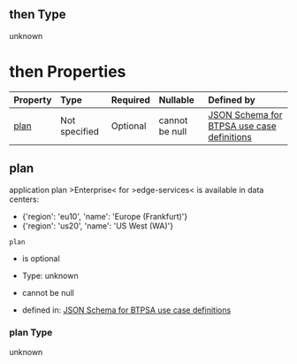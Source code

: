 ## then Type

unknown

# then Properties

| Property      | Type          | Required | Nullable       | Defined by                                                                                                                                                                                                                                      |
| :------------ | :------------ | :------- | :------------- | :---------------------------------------------------------------------------------------------------------------------------------------------------------------------------------------------------------------------------------------------- |
| [plan](#plan) | Not specified | Optional | cannot be null | [JSON Schema for BTPSA use case definitions](btpsa-usecase-properties-services-items-allof-2-then-allof-18-then-allof-0-then-properties-plan.md "undefined#/properties/services/items/allOf/2/then/allOf/18/then/allOf/0/then/properties/plan") |

## plan

application plan >Enterprise< for >edge-services< is available in data centers:

*   {'region': 'eu10', 'name': 'Europe (Frankfurt)'}
*   {'region': 'us20', 'name': 'US West (WA)'}

`plan`

*   is optional

*   Type: unknown

*   cannot be null

*   defined in: [JSON Schema for BTPSA use case definitions](btpsa-usecase-properties-services-items-allof-2-then-allof-18-then-allof-0-then-properties-plan.md "undefined#/properties/services/items/allOf/2/then/allOf/18/then/allOf/0/then/properties/plan")

### plan Type

unknown
